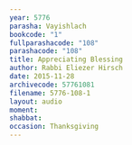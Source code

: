 ```yaml
---
year: 5776
parasha: Vayishlach
bookcode: "1"
fullparashacode: "108"
parashacode: "108"
title: Appreciating Blessing 
author: Rabbi Eliezer Hirsch
date: 2015-11-28
archivecode: 57761081
filename: 5776-108-1
layout: audio
moment: 
shabbat: 
occasion: Thanksgiving
---
```

